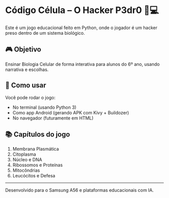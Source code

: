 # Código Célula – O Hacker P3dr0 🧬💻

Este é um jogo educacional feito em Python, onde o jogador é um hacker preso dentro de um sistema biológico.

## 🎮 Objetivo

Ensinar Biologia Celular de forma interativa para alunos do 6º ano, usando narrativa e escolhas.

## 🚀 Como usar

Você pode rodar o jogo:
- No terminal (usando Python 3)
- Como app Android (gerando APK com Kivy + Buildozer)
- No navegador (futuramente em HTML)

## 📚 Capítulos do jogo

1. Membrana Plasmática
2. Citoplasma
3. Núcleo e DNA
4. Ribossomos e Proteínas
5. Mitocôndrias
6. Leucócitos e Defesa

---

Desenvolvido para o Samsung A56 e plataformas educacionais com IA.
